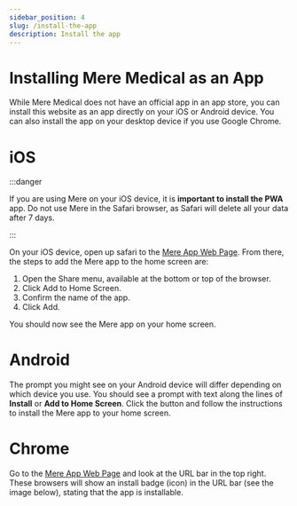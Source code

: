 ```yaml
---
sidebar_position: 4
slug: /install-the-app
description: Install the app
---
```


# Installing Mere Medical as an App

While Mere Medical does not have an official app in an app store, you can install this website as an app directly on your iOS or Android device. You can also install the app on your desktop device if you use Google Chrome.

# iOS

:::danger

If you are using Mere on your iOS device, it is **important to install the PWA** app. Do not use Mere in the Safari browser, as Safari will delete all your data after 7 days.

:::

On your iOS device, open up safari to the [Mere App Web Page](https://app.meremedical.co). From there, the steps to add the Mere app to the home screen are:

1. Open the Share menu, available at the bottom or top of the browser.
2. Click Add to Home Screen.
3. Confirm the name of the app.
4. Click Add.

You should now see the Mere app on your home screen.

# Android

The prompt you might see on your Android device will differ depending on which device you use. You should see a prompt with text along the lines of **Install** or **Add to Home Screen**. Click the button and follow the instructions to install the Mere app to your home screen.

# Chrome

Go to the [Mere App Web Page](https://app.meremedical.co) and look at the URL bar in the top right. These browsers will show an install badge (icon) in the URL bar (see the image below), stating that the app is installable.
